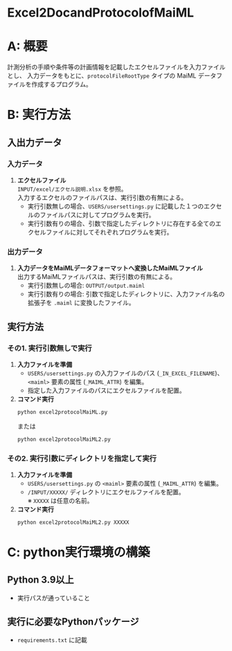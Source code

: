 # Excel2DocandProtocolofMaiML

# A: 概要
計測分析の手順や条件等の計画情報を記載したエクセルファイルを入力ファイルとし、
入力データをもとに、`protocolFileRootType` タイプの MaiML データファイルを作成するプログラム。

# B: 実行方法
## 入出力データ
### 入力データ
1. **エクセルファイル**  
   `INPUT/excel/エクセル説明.xlsx` を参照。  
   入力するエクセルのファイルパスは、実行引数の有無による。
   - 実行引数無しの場合、`USERS/usersettings.py` に記載した１つのエクセルのファイルパスに対してプログラムを実行。
   - 実行引数有りの場合、引数で指定したディレクトリに存在する全てのエクセルファイルに対してそれぞれプログラムを実行。

### 出力データ
1. **入力データをMaiMLデータフォーマットへ変換したMaiMLファイル**  
   出力するMaiMLファイルパスは、実行引数の有無による。
   - 実行引数無しの場合: `OUTPUT/output.maiml`
   - 実行引数有りの場合: 引数で指定したディレクトリに、入力ファイル名の拡張子を `.maiml` に変換したファイル。

## 実行方法
### その1. 実行引数無しで実行
1. **入力ファイルを準備**
   - `USERS/usersettings.py` の入力ファイルのパス (`_IN_EXCEL_FILENAME`)、 `<maiml>` 要素の属性 (`_MAIML_ATTR`) を編集。
   - 指定した入力ファイルのパスにエクセルファイルを配置。
2. **コマンド実行**
   ```sh
   python excel2protocolMaiML.py
   ```
   または
   ```sh
   python excel2protocolMaiML2.py
   ```

### その2. 実行引数にディレクトリを指定して実行
1. **入力ファイルを準備**
   - `USERS/usersettings.py` の `<maiml>` 要素の属性 (`_MAIML_ATTR`) を編集。
   - `/INPUT/XXXXX/` ディレクトリにエクセルファイルを配置。  
     ※ `XXXXX` は任意の名前。
2. **コマンド実行**
   ```sh
   python excel2protocolMaiML2.py XXXXX
   ```

# C: python実行環境の構築
## Python 3.9以上
- 実行パスが通っていること

## 実行に必要なPythonパッケージ
- `requirements.txt` に記載

